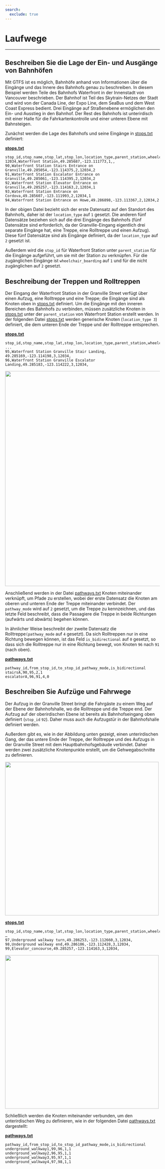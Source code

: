 ```yaml
---
search:
  exclude: true
---
```


# Laufwege

<hr/>

## Beschreiben Sie die Lage der Ein- und Ausgänge von Bahnhöfen

Mit GTFS ist es möglich, Bahnhöfe anhand von Informationen über die Eingänge und das Innere des Bahnhofs genau zu beschreiben. In diesem Beispiel werden Teile des Bahnhofs Waterfront in der Innenstadt von Vancouver beschrieben. Der Bahnhof ist Teil des Skytrain-Netzes der Stadt und wird von der Canada Line, der Expo Line, dem SeaBus und dem West Coast Express bedient. Drei Eingänge auf Straßenebene ermöglichen den Ein- und Ausstieg in den Bahnhof. Der Rest des Bahnhofs ist unterirdisch mit einer Halle für die Fahrkartenkontrolle und einer unteren Ebene mit Bahnsteigen.

Zunächst werden die Lage des Bahnhofs und seine Eingänge in [stops.txt](../../reference/#pathwaystxt) definiert:

[**stops.txt**](../../reference/#stopstxt)

    stop_id,stop_name,stop_lat,stop_lon,location_type,parent_station,wheelchair_boarding
    12034,Waterfront Station,49.285687,-123.111773,1,,
    90,Waterfront Station Stairs Entrance on Granville,49.285054,-123.114375,2,12034,2
    91,Waterfront Station Escalator Entrance on Granville,49.285061,-123.114395,2,12034,2
    92,Waterfront Station Elevator Entrance on Granville,49.285257,-123.114163,2,12034,1
    93,Waterfront Station Entrance on Cordova,49.285607,-123.111993,2,12034,1
    94,Waterfront Station Entrance on Howe,49.286898,-123.113367,2,12034,2

In der obigen Datei bezieht sich der erste Datensatz auf den Standort des Bahnhofs, daher ist der `location_type` auf `1` gesetzt. Die anderen fünf Datensätze beziehen sich auf die drei Eingänge des Bahnhofs (fünf Datensätze sind erforderlich, da der Granville-Eingang eigentlich drei separate Eingänge hat, eine Treppe, eine Rolltreppe und einen Aufzug). Diese fünf Datensätze sind als Eingänge definiert, da der `location_type` auf `2` gesetzt ist.

Außerdem wird die `stop_id` für Waterfront Station unter `parent_station` für die Eingänge aufgeführt, um sie mit der Station zu verknüpfen. Für die zugänglichen Eingänge ist `wheelchair_boarding` auf `1` und für die nicht zugänglichen auf `2` gesetzt.

## Beschreibung der Treppen und Rolltreppen

Der Eingang der Waterfront Station in der Granville Street verfügt über einen Aufzug, eine Rolltreppe und eine Treppe; die Eingänge sind als Knoten oben in [stops.txt](../../reference/#stopstxt) definiert. Um die Eingänge mit den inneren Bereichen des Bahnhofs zu verbinden, müssen zusätzliche Knoten in [stops.txt](../../reference/#stopstxt) unter der `parent_station` von Waterfront Station erstellt werden. In der folgenden Datei [stops.txt](../../reference/#stopstxt) werden generische Knoten (`location_type 3`) definiert, die dem unteren Ende der Treppe und der Rolltreppe entsprechen.

[**stops.txt**](../../reference/#stopstxt)

    stop_id,stop_name,stop_lat,stop_lon,location_type,parent_station,wheelchair_boarding
    ...
    95,Waterfront Station Granville Stair Landing, 49.285169,-123.114198,3,12034,
    96,Waterfront Station Granville Escalator Landing,49.285183,-123.114222,3,12034,

<img class="center" src="../../../assets/pathways.png" width="700px"/>

Anschließend werden in der Datei [pathways.txt](../../reference/#pathwaystxt) Knoten miteinander verknüpft, um Pfade zu erstellen, wobei der erste Datensatz die Knoten am oberen und unteren Ende der Treppe miteinander verbindet. Der `pathway_mode` wird auf `2` gesetzt, um die Treppe zu kennzeichnen, und das letzte Feld beschreibt, dass die Passagiere die Treppe in beide Richtungen (aufwärts und abwärts) begehen können.

In ähnlicher Weise beschreibt der zweite Datensatz die Rolltreppe`(pathway_mode` auf `4` gesetzt). Da sich Rolltreppen nur in eine Richtung bewegen können, ist das Feld `is_bidirectional` auf `0` gesetzt, so dass sich die Rolltreppe nur in eine Richtung bewegt, von Knoten `96` nach `91` (nach oben).

[**pathways.txt**](../../reference/#pathwaystxt)

    pathway_id,from_stop_id,to_stop_id_pathway_mode,is_bidirectional
    stairsA,90,95,2,1
    escalatorA,96,91,4,0

## Beschreiben Sie Aufzüge und Fahrwege

Der Aufzug in der Granville Street bringt die Fahrgäste zu einem Weg auf der Ebene der Bahnhofshalle, wo die Rolltreppe und die Treppe end. Der Aufzug auf der oberirdischen Ebene ist bereits als Bahnhofseingang oben definiert (`stop_id` `92`). Daher muss auch die Aufzugstür in der Bahnhofshalle definiert werden.

Außerdem gibt es, wie in der Abbildung unten gezeigt, einen unterirdischen Gang, der das untere Ende der Treppe, der Rolltreppe und des Aufzugs in der Granville Street mit dem Hauptbahnhofsgebäude verbindet. Daher werden zwei zusätzliche Knotenpunkte erstellt, um die Gehwegabschnitte zu definieren.

<img class="center" src="../../../assets/pathways-2.png" width="500px"/>

[**stops.txt**](../../reference/#stopstxt)

    stop_id,stop_name,stop_lat,stop_lon,location_type,parent_station,wheelchair_boarding
    …
    97,Underground walkway turn,49.286253,-123.112660,3,12034,
    98,Underground walkway end,49.286106,-123.112428,3,12034,
    99,Elevator_concourse,49.285257,-123.114163,3,12034,

<img class="center" src="../../../assets/pathways-3.png" width="500px"/>

Schließlich werden die Knoten miteinander verbunden, um den unterirdischen Weg zu definieren, wie in der folgenden Datei [pathways.txt](../../reference/#pathwaystxt) dargestellt:

[**pathways.txt**](../../reference/#pathwaystxt)

    pathway_id,from_stop_id,to_stop_id_pathway_mode,is_bidirectional
    underground_walkway1,99,96,1,1
    underground_walkway2,96,95,1,1
    underground_walkway3,95,97,1,1
    underground_walkway4,97,98,1,1

